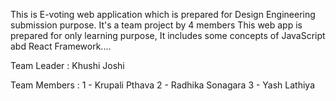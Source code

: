 This is E-voting web application which is prepared for Design Engineering submission purpose.
It's a team project by 4 members
This web app is prepared for only learning purpose, It includes some concepts of JavaScript abd React Framework....

Team Leader : Khushi Joshi

Team Members : 
1 - Krupali Pthava
2 - Radhika Sonagara
3 - Yash Lathiya
